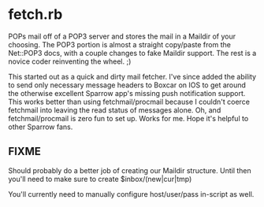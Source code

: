 fetch.rb
=========

POPs mail off of a POP3 server 
and stores the mail in a Maildir
of your choosing.  The POP3 portion
is almost a straight copy/paste 
from the Net::POP3 docs, with a couple
changes to fake Maildir support.
The rest is a novice coder reinventing
the wheel. ;)

This started out as a quick and dirty 
mail fetcher. I've since added the ability
to send only necessary message headers to 
Boxcar on IOS to get around the otherwise 
excellent Sparrow app's missing push notification
support. This works better than using fetchmail/procmail
because I couldn't coerce fetchmail into leaving 
the read status of messages alone. Oh, and 
fetchmail/procmail is zero fun to set up. Works for me. 
Hope it's helpful to other Sparrow fans. 


FIXME
-------
Should probably do a 
better job of creating our 
Maildir structure. Until then you\'ll
need to make sure to create 
$inbox/(new|cur|tmp)

You\'ll currently need to manually
configure host/user/pass in-script
as well.  